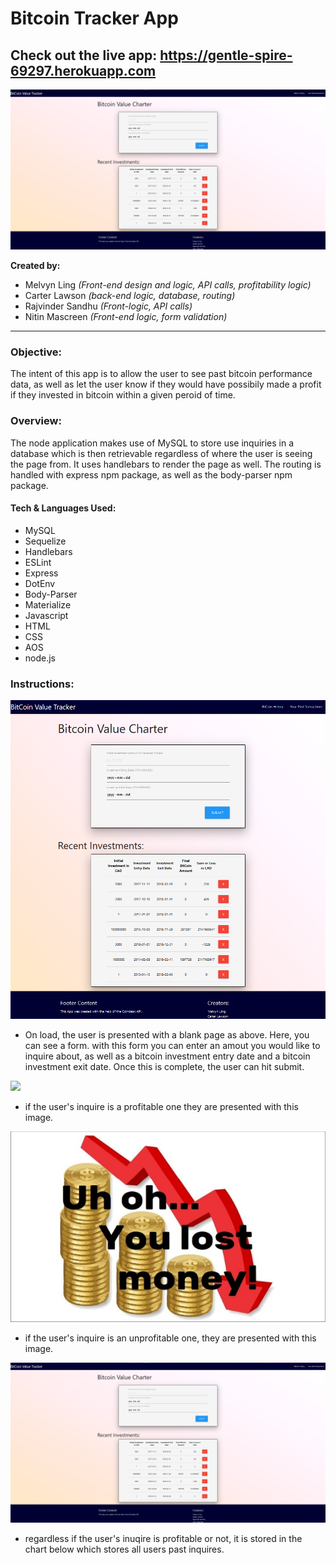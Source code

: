 # Bitcoin Tracker App 

## Check out the live app: https://gentle-spire-69297.herokuapp.com

![](assets/bct1.png)

**Created by:**
* Melvyn Ling *(Front-end design and logic, API calls, profitability logic)* 
* Carter Lawson *(back-end logic, database, routing)*
* Rajvinder Sandhu *(Front-logic, API calls)*
* Nitin Mascreen *(Front-end logic, form validation)*
------

### Objective:

The intent of this app is to allow the user to see past bitcoin performance data, as well as let the user know if they would have possibily made a profit if they invested in bitcoin within a given peroid of time.

### Overview:

The node application makes use of MySQL to store use inquiries in a database which is then retrievable regardless of where the user is seeing the page from. It uses handlebars to render the page as well. The routing is handled with express npm package, as well as the body-parser npm package. 

#### Tech & Languages Used: 
* MySQL
* Sequelize
* Handlebars
* ESLint
* Express
* DotEnv
* Body-Parser
* Materialize
* Javascript
* HTML
* CSS
* AOS
* node.js

### Instructions:

![](assets/bct2.png)

* On load, the user is presented with a blank page as above. Here, you can see a form. with this form you can enter an amout you would like to inquire about, as well as a bitcoin investment entry date and a bitcoin investment exit date. Once this is complete, the user can hit submit.

![](assets/bitcoin.jpg)

* if the user's inquire is a profitable one they are presented with this image. 

![](assets/losingbitcoin.jpg)

* if the user's inquire is an unprofitable one, they are presented with this image. 

![](assets/bct1.png)

* regardless if the user's inuqire is profitable or not, it is stored in the chart below which stores all users past inquires. 




